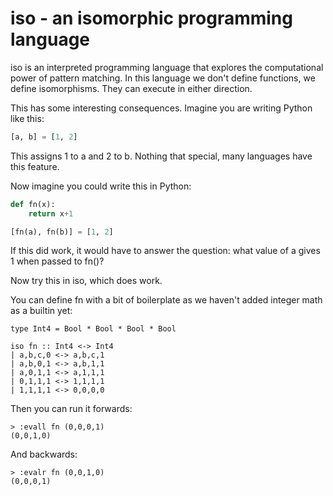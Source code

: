 # iso - an isomorphic programming language

iso is an interpreted programming language that explores the computational power of pattern matching.
In this language we don't define functions, we define isomorphisms. They can execute in either direction.

This has some interesting consequences. Imagine you are writing Python like this:

```python
[a, b] = [1, 2]
```

This assigns 1 to a and 2 to b. Nothing that special, many languages have this feature.

Now imagine you could write this in Python:

```python
def fn(x):
    return x+1

[fn(a), fn(b)] = [1, 2]
```

If this did work, it would have to answer the question: what value of a gives 1 when passed to fn()?

Now try this in iso, which does work.

You can define fn with a bit of boilerplate as we haven't added integer math as a builtin yet:
```
type Int4 = Bool * Bool * Bool * Bool

iso fn :: Int4 <-> Int4
| a,b,c,0 <-> a,b,c,1
| a,b,0,1 <-> a,b,1,1
| a,0,1,1 <-> a,1,1,1
| 0,1,1,1 <-> 1,1,1,1
| 1,1,1,1 <-> 0,0,0,0
```

Then you can run it forwards:
```
> :evall fn (0,0,0,1)
(0,0,1,0)
```

And backwards:
```
> :evalr fn (0,0,1,0)
(0,0,0,1)
```

